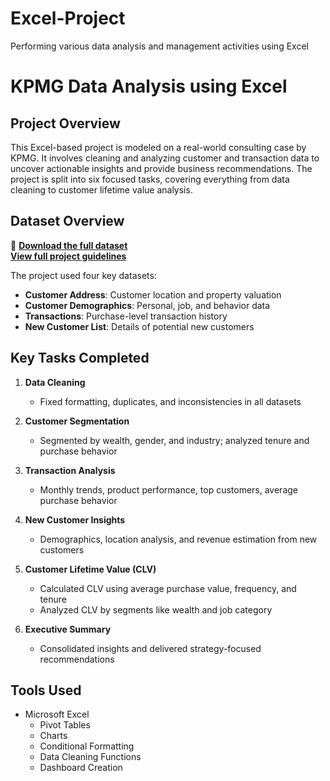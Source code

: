 # Excel-Project
Performing various data analysis and management activities using Excel
# KPMG Data Analysis using Excel

## Project Overview

This Excel-based project is modeled on a real-world consulting case by KPMG. It involves cleaning and analyzing customer and transaction data to uncover actionable insights and provide business recommendations. The project is split into six focused tasks, covering everything from data cleaning to customer lifetime value analysis.


## Dataset Overview
📎 **[Download the full dataset](https://docs.google.com/spreadsheets/d/1LxuheMo6rwzA1yq1r-gN5sKqTFcWZG7J/edit?gid=1445114962#gid=1445114962)**  
    **[View full project guidelines](https://docs.google.com/document/d/1i6PC5UXqDDOAz2Kct7hrZ--fgD98wzR0zAS1YDCJv9w/edit?usp=sharing)**

The project used four key datasets:

- **Customer Address**: Customer location and property valuation
- **Customer Demographics**: Personal, job, and behavior data
- **Transactions**: Purchase-level transaction history
- **New Customer List**: Details of potential new customers


## Key Tasks Completed

1. **Data Cleaning**
   - Fixed formatting, duplicates, and inconsistencies in all datasets

2. **Customer Segmentation**
   - Segmented by wealth, gender, and industry; analyzed tenure and purchase behavior

3. **Transaction Analysis**
   - Monthly trends, product performance, top customers, average purchase behavior

4. **New Customer Insights**
   - Demographics, location analysis, and revenue estimation from new customers

5. **Customer Lifetime Value (CLV)**
   - Calculated CLV using average purchase value, frequency, and tenure
   - Analyzed CLV by segments like wealth and job category

6. **Executive Summary**
   - Consolidated insights and delivered strategy-focused recommendations


## Tools Used

- Microsoft Excel
  - Pivot Tables
  - Charts
  - Conditional Formatting
  - Data Cleaning Functions
  - Dashboard Creation


